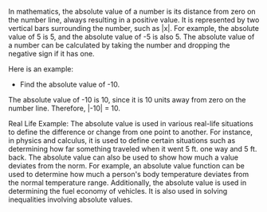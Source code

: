 In mathematics, the absolute value of a number is its distance from zero on the number line, always resulting in a positive value. It is represented by two vertical bars surrounding the number, such as |x|. For example, the absolute value of 5 is 5, and the absolute value of -5 is also 5. The absolute value of a number can be calculated by taking the number and dropping the negative sign if it has one. 

Here is an example: 
- Find the absolute value of -10. 

The absolute value of -10 is 10, since it is 10 units away from zero on the number line. Therefore, |-10| = 10.

Real Life Example:
The absolute value is used in various real-life situations to define the difference or change from one point to another. For instance, in physics and calculus, it is used to define certain situations such as determining how far something traveled when it went 5 ft. one way and 5 ft. back. The absolute value can also be used to show how much a value deviates from the norm. For example, an absolute value function can be used to determine how much a person's body temperature deviates from the normal temperature range. Additionally, the absolute value is used in determining the fuel economy of vehicles. It is also used in solving inequalities involving absolute values.

